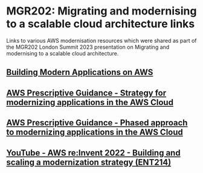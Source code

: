 # MGR202: Migrating and modernising to a scalable cloud architecture links
Links to various AWS modernisation resources which were shared as part of the MGR202 London Summit 2023 presentation on Migrating and modernising to a scalable cloud architecture.

## [Building Modern Applications on AWS](https://aws.amazon.com/modern-apps/)

## [AWS Prescriptive Guidance - Strategy for modernizing applications in the AWS Cloud](https://docs.aws.amazon.com/prescriptive-guidance/latest/strategy-modernizing-applications/welcome.html)

## [AWS Prescriptive Guidance - Phased approach to modernizing applications in the AWS Cloud](https://docs.aws.amazon.com/prescriptive-guidance/latest/modernization-phased-approach/welcome.html)

## [YouTube - AWS re:Invent 2022 - Building and scaling a modernization strategy (ENT214)](https://www.youtube.com/watch?v=NvDrtlrNPgk)
